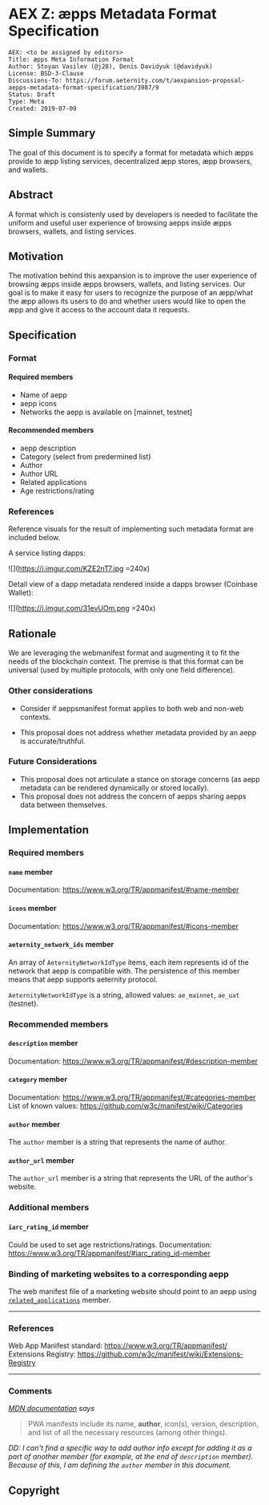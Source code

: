 # AEX Z: æpps Metadata Format Specification

```
AEX: <to be assigned by editors>
Title: æpps Meta Information Format
Author: Stoyan Vasilev (@j28), Denis Davidyuk (@davidyuk)
License: BSD-3-Clause
Discussions-To: https://forum.aeternity.com/t/aexpansion-proposal-aepps-metadata-format-specification/3987/9
Status: Draft
Type: Meta
Created: 2019-07-09
```


## Simple Summary

The goal of this document is to specify a format for metadata which æpps provide to æpp listing services, decentralized æpp stores, æpp browsers, and wallets.


## Abstract

A format which is consistenly used by developers is needed to facilitate the uniform and useful user experience of browsing aepps inside æpps browsers, wallets, and listing services.


## Motivation

The motivation behind this aexpansion is to improve the user experience of browsing æpps inside æpps browsers, wallets, and listing services. Our goal is to make it easy for users to recognize the purpose of an æpp/what the æpp allows its users to do and whether users would like to open the æpp and give it access to the account data it requests.


## Specification

### Format

#### Required members
+ Name of aepp
+ aepp icons
+ Networks the aepp is available on [mainnet, testnet]

#### Recommended members
+ aepp description
+ Category (select from predermined list)
+ Author
+ Author URL
+ Related applications
+ Age restrictions/rating

### References


Reference visuals for the result of implementing such metadata format are included below.

A service listing dapps:

![](https://i.imgur.com/KZE2nT7.jpg =240x)

Detail view of a dapp metadata rendered inside a dapps browser (Coinbase Wallet):

![](https://i.imgur.com/31evUOm.png =240x)

## Rationale

We are leveraging the webmanifest format and augmenting it to fit the needs of the blockchain context. The premise is that this format can be universal (used by multiple protocols, with only one field difference).

### Other considerations
+ Consider if aeppsmanifest format applies to both web and non-web contexts.

+ This proposal does not address whether metadata provided by an aepp is accurate/truthful.

### Future Considerations

+ This proposal does not articulate a stance on storage concerns (as aepp metadata can be rendered dynamically or stored locally).
+ This proposal does not address the concern of aepps sharing aepps data between themselves.


## Implementation

### Required members

#### `name` member
Documentation: https://www.w3.org/TR/appmanifest/#name-member

#### `icons` member
Documentation: https://www.w3.org/TR/appmanifest/#icons-member

#### `aeternity_network_ids` member
An array of `AeternityNetworkIdType` items, each item represents id of the network that aepp is compatible with. The persistence of this member means that aepp supports aeternity protocol.

`AeternityNetworkIdType` is a string, allowed values: `ae_mainnet`, `ae_uat` (testnet).

### Recommended members

#### `description` member
Documentation: https://www.w3.org/TR/appmanifest/#description-member

#### `category` member
Documentation: https://www.w3.org/TR/appmanifest/#categories-member
List of known values: https://github.com/w3c/manifest/wiki/Categories


#### `author` member

The `author` member is a string that represents the name of author.

#### `author_url` member

The `author_url` member is a string that represents the URL of the author's website.

### Additional members

#### `iarc_rating_id` member
Could be used to set age restrictions/ratings.
Documentation: https://www.w3.org/TR/appmanifest/#iarc_rating_id-member

### Binding of marketing websites to a corresponding aepp

The web manifest file of a marketing website should point to an aepp using [`related_applications`](https://www.w3.org/TR/appmanifest/#related_applications-member) member.
___

### References

Web App Manifest standard: https://www.w3.org/TR/appmanifest/
Extensions Registry: https://github.com/w3c/manifest/wiki/Extensions-Registry

___

### Comments

*[MDN documentation](https://developer.mozilla.org/en-US/docs/Web/Manifest) says*
> PWA manifests include its name, **author**, icon(s), version, description, and list of all the necessary resources (among other things).

*DD: I can't find a specific way to add author info except for adding it as a part of another member (for example, at the end of `description` member). Because of this, I am defining the `author` member in this document.*

## Copyright


